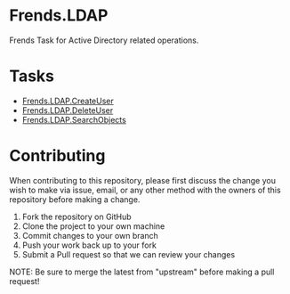 # Frends.LDAP

Frends Task for Active Directory related operations.

# Tasks

- [Frends.LDAP.CreateUser](Frends.LDAP.CreateUser/README.md)
- [Frends.LDAP.DeleteUser](Frends.LDAP.DeleteUser/README.md)
- [Frends.LDAP.SearchObjects](Frends.LDAP.SearchObjects/README.md)

# Contributing
When contributing to this repository, please first discuss the change you wish to make via issue, email, or any other method with the owners of this repository before making a change.

1. Fork the repository on GitHub
2. Clone the project to your own machine
3. Commit changes to your own branch
4. Push your work back up to your fork
5. Submit a Pull request so that we can review your changes

NOTE: Be sure to merge the latest from "upstream" before making a pull request!